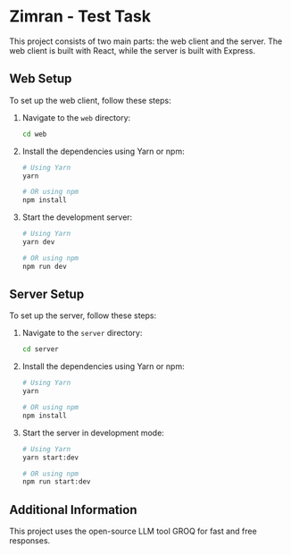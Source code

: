 # Zimran - Test Task

This project consists of two main parts: the web client and the server. The web client is built with React, while the server is built with Express.

## Web Setup

To set up the web client, follow these steps:

1. Navigate to the `web` directory:
    ```bash
    cd web
    ```

2. Install the dependencies using Yarn or npm:
    ```bash
    # Using Yarn
    yarn

    # OR using npm
    npm install
    ```

3. Start the development server:
    ```bash
    # Using Yarn
    yarn dev

    # OR using npm
    npm run dev
    ```

## Server Setup

To set up the server, follow these steps:

1. Navigate to the `server` directory:
    ```bash
    cd server
    ```

2. Install the dependencies using Yarn or npm:
    ```bash
    # Using Yarn
    yarn

    # OR using npm
    npm install
    ```

3. Start the server in development mode:
    ```bash
    # Using Yarn
    yarn start:dev

    # OR using npm
    npm run start:dev
    ```

## Additional Information

This project uses the open-source LLM tool GROQ for fast and free responses.
